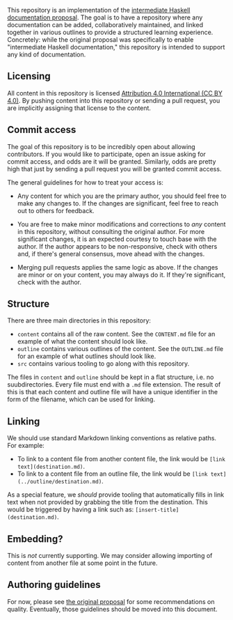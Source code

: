 This repository is an implementation of the [intermediate Haskell documentation
proposal](https://github.com/commercialhaskell/commercialhaskell/blob/master/proposal/intermediate-haskell-documentation.md).
The goal is to have a repository where any documentation can be added,
collaboratively maintained, and linked together in various outlines to provide
a structured learning experience. Concretely: while the original proposal was
specifically to enable "intermediate Haskell documentation," this repository is
intended to support any kind of documentation.

## Licensing

All content in this repository is licensed [Attribution 4.0
International (CC BY 4.0)](http://creativecommons.org/licenses/by/4.0/). By
pushing content into this repository or sending a pull request, you are
implicitly assigning that license to the content.

## Commit access

The goal of this repository is to be incredibly open about allowing
contributors. If you would like to participate, open an issue asking for commit
access, and odds are it will be granted. Similarly, odds are pretty high that
just by sending a pull request you will be granted commit access.

The general guidelines for how to treat your access is:

* Any content for which you are the primary author, you should feel free to
  make any changes to. If the changes are significant, feel free to reach out
  to others for feedback.

* You are free to make minor modifications and corrections to *any* content in
  this repository, without consulting the original author. For more significant
  changes, it is an expected courtesy to touch base with the author. If the
  author appears to be non-responsive, check with others and, if there's general
  consensus, move ahead with the changes.

* Merging pull requests applies the same logic as above. If the changes are
  minor or on your content, you may always do it. If they're significant, check
  with the author.

## Structure

There are three main directories in this repository:

* `content` contains all of the raw content. See the `CONTENT.md` file for an
  example of what the content should look like.
* `outline` contains various outlines of the content. See the `OUTLINE.md` file
  for an example of what outlines should look like.
* `src` contains various tooling to go along with this repository.

The files in `content` and `outline` should be kept in a flat structure, i.e.
no suubdirectories. Every file must end with a `.md` file extension. The result
of this is that each content and outline file will have a unique identifier in
the form of the filename, which can be used for linking.

## Linking

We should use standard Markdown linking conventions as relative paths. For example:

* To link to a content file from another content file, the link would be `[link text](destination.md)`.
* To link to a content file from an outline file, the link would be `[link text](../outline/destination.md)`.

As a special feature, we *should* provide tooling that automatically fills in
link text when not provided by grabbing the title from the destination. This
would be triggered by having a link such as: `[insert-title](destination.md)`.

## Embedding?

This is *not* currently supporting. We may consider allowing importing of
content from another file at some point in the future.

## Authoring guidelines

For now, please see [the original
proposal](https://github.com/commercialhaskell/commercialhaskell/blob/master/proposal/intermediate-haskell-documentation.md#quality)
for some recommendations on quality. Eventually, those guidelines should be
moved into this document.
